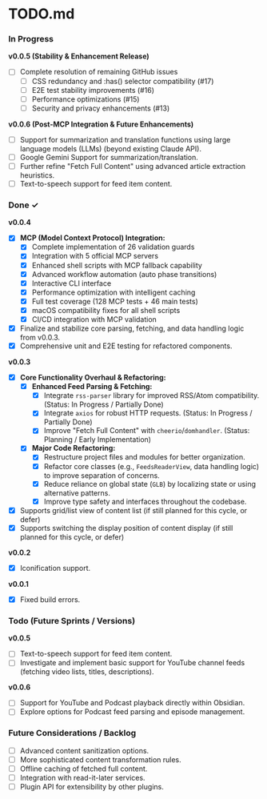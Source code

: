 <!--
This documentation is licensed under the MIT License.
See LICENSE-MIT for details.
-->

# TODO.md

### In Progress

**v0.0.5 (Stability & Enhancement Release)**

- [ ] Complete resolution of remaining GitHub issues
  - [ ] CSS redundancy and :has() selector compatibility (#17)
  - [ ] E2E test stability improvements (#16)
  - [ ] Performance optimizations (#15)
  - [ ] Security and privacy enhancements (#13)

**v0.0.6 (Post-MCP Integration & Future Enhancements)**

- [ ] Support for summarization and translation functions using large language models (LLMs) (beyond existing Claude API).
- [ ] Google Gemini Support for summarization/translation.
- [ ] Further refine "Fetch Full Content" using advanced article extraction heuristics.
- [ ] Text-to-speech support for feed item content.

### Done ✓

**v0.0.4**

- [x] **MCP (Model Context Protocol) Integration:**
  - [x] Complete implementation of 26 validation guards
  - [x] Integration with 5 official MCP servers
  - [x] Enhanced shell scripts with MCP fallback capability
  - [x] Advanced workflow automation (auto phase transitions)
  - [x] Interactive CLI interface
  - [x] Performance optimization with intelligent caching
  - [x] Full test coverage (128 MCP tests + 46 main tests)
  - [x] macOS compatibility fixes for all shell scripts
  - [x] CI/CD integration with MCP validation
- [x] Finalize and stabilize core parsing, fetching, and data handling logic from v0.0.3.
- [x] Comprehensive unit and E2E testing for refactored components.

**v0.0.3**

- [x] **Core Functionality Overhaul & Refactoring:**
  - [x] **Enhanced Feed Parsing & Fetching:**
    - [x] Integrate `rss-parser` library for improved RSS/Atom compatibility. (Status: In Progress / Partially Done)
    - [x] Integrate `axios` for robust HTTP requests. (Status: In Progress / Partially Done)
    - [x] Improve "Fetch Full Content" with `cheerio`/`domhandler`. (Status: Planning / Early Implementation)
  - [x] **Major Code Refactoring:**
    - [x] Restructure project files and modules for better organization.
    - [x] Refactor core classes (e.g., `FeedsReaderView`, data handling logic) to improve separation of concerns.
    - [x] Reduce reliance on global state (`GLB`) by localizing state or using alternative patterns.
    - [x] Improve type safety and interfaces throughout the codebase.
- [x] Supports grid/list view of content list (if still planned for this cycle, or defer)
- [x] Supports switching the display position of content display (if still planned for this cycle, or defer)

**v0.0.2**

- [x] Iconification support.

**v0.0.1**

- [x] Fixed build errors.

### Todo (Future Sprints / Versions)

**v0.0.5**

- [ ] Text-to-speech support for feed item content.
- [ ] Investigate and implement basic support for YouTube channel feeds (fetching video lists, titles, descriptions).

**v0.0.6**

- [ ] Support for YouTube and Podcast playback directly within Obsidian.
- [ ] Explore options for Podcast feed parsing and episode management.

### Future Considerations / Backlog

- [ ] Advanced content sanitization options.
- [ ] More sophisticated content transformation rules.
- [ ] Offline caching of fetched full content.
- [ ] Integration with read-it-later services.
- [ ] Plugin API for extensibility by other plugins.
